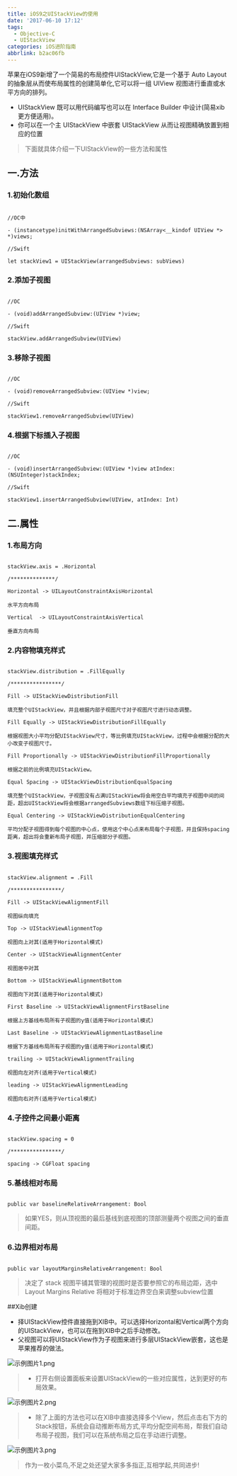 ```yaml
---
title: iOS9之UIStackView的使用
date: '2017-06-10 17:12'
tags:
  - Objective-C
  - UIStackView
categories: iOS进阶指南
abbrlink: b2ac06fb
---
```


苹果在iOS9新增了一个简易的布局控件UIStackView,它是一个基于 Auto Layout 的抽象层从而使布局属性的创建简单化,它可以将一组 UIView 视图进行垂直或水平方向的排列。

- UIStackView 既可以用代码编写也可以在 Interface Builder 中设计(简易xib更方便适用)。
- 你可以在一个主 UIStackView 中嵌套 UIStackView 从而让视图精确放置到相应的位置

<!-- more -->

> 下面就具体介绍一下UIStackView的一些方法和属性

## 一.方法

### 1.初始化数组

```objc

//OC中

- (instancetype)initWithArrangedSubviews:(NSArray<__kindof UIView *> *)views;

//Swift

let stackView1 = UIStackView(arrangedSubviews: subViews)

```

### 2.添加子视图

```objc

//OC

- (void)addArrangedSubview:(UIView *)view;

//Swift

stackView.addArrangedSubview(UIView)

```

### 3.移除子视图

```objc

//OC

- (void)removeArrangedSubview:(UIView *)view;

//Swift

stackView1.removeArrangedSubview(UIView)

```

### 4.根据下标插入子视图

```objc

//OC

- (void)insertArrangedSubview:(UIView *)view atIndex:(NSUInteger)stackIndex;

//Swift

stackView1.insertArrangedSubview(UIView, atIndex: Int)

```

## 二.属性

### 1.布局方向

```objc

stackView.axis = .Horizontal

/**************/

Horizontal -> UILayoutConstraintAxisHorizontal

水平方向布局

Vertical  -> UILayoutConstraintAxisVertical

垂直方向布局

```

### 2.内容物填充样式

```objc

stackView.distribution = .FillEqually

/****************/

Fill -> UIStackViewDistributionFill

填充整个UIStackView，并且根据内部子视图尺寸对子视图尺寸进行动态调整。

Fill Equally -> UIStackViewDistributionFillEqually

根据视图大小平均分配UIStackView尺寸，等比例填充UIStackView，过程中会根据分配的大小改变子视图尺寸。

Fill Proportionally -> UIStackViewDistributionFillProportionally

根据之前的比例填充UIStackView。

Equal Spacing -> UIStackViewDistributionEqualSpacing

填充整个UIStackView，子视图没有占满UIStackView将会用空白平均填充子视图中间的间距，超出UIStackView将会根据arrangedSubviews数组下标压缩子视图。

Equal Centering -> UIStackViewDistributionEqualCentering

平均分配子视图得到每个视图的中心点，使用这个中心点来布局每个子视图，并且保持spacing距离，超出将会重新布局子视图，并压缩部分子视图。

```

### 3.视图填充样式

```objc

stackView.alignment = .Fill

/****************/

Fill -> UIStackViewAlignmentFill

视图纵向填充

Top -> UIStackViewAlignmentTop

视图向上对其(适用于Horizontal模式)

Center -> UIStackViewAlignmentCenter

视图居中对其

Bottom -> UIStackViewAlignmentBottom

视图向下对其(适用于Horizontal模式)

First Baseline -> UIStackViewAlignmentFirstBaseline

根据上方基线布局所有子视图的y值(适用于Horizontal模式)

Last Baseline -> UIStackViewAlignmentLastBaseline

根据下方基线布局所有子视图的y值(适用于Horizontal模式)

trailing -> UIStackViewAlignmentTrailing

视图向左对齐(适用于Vertical模式)

leading -> UIStackViewAlignmentLeading

视图向右对齐(适用于Vertical模式)

```

### 4.子控件之间最小距离

```objc

stackView.spacing = 0

/****************/

spacing -> CGFloat spacing

```

### 5.基线相对布局

```objc

public var baselineRelativeArrangement: Bool

```

> 如果YES，则从顶视图的最后基线到底视图的顶部测量两个视图之间的垂直间距。

### 6.边界相对布局

```objc

public var layoutMarginsRelativeArrangement: Bool

```

> 决定了 stack 视图平铺其管理的视图时是否要参照它的布局边距，选中 Layout Margins Relative 将相对于标准边界空白来调整subview位置



##Xib创建
- 择UIStackView控件直接拖到XIB中。可以选择Horizontal和Vertical两个方向的UIStackView，也可以在拖到XIB中之后手动修改。
- 父视图可以将UIStackView作为子视图来进行多层UIStackView嵌套，这也是苹果推荐的做法。

![示例图片1.png](http://upload-images.jianshu.io/upload_images/4122543-477dcb03e40d295a.png?imageMogr2/auto-orient/strip%7CimageView2/2/w/1240)

> - 打开右侧设置面板来设置UIStackView的一些对应属性，达到更好的布局效果。

![示例图片2.png](http://upload-images.jianshu.io/upload_images/4122543-002b7b5799b9aeee.png?imageMogr2/auto-orient/strip%7CimageView2/2/w/1240)

> - 除了上面的方法也可以在XIB中直接选择多个View，然后点击右下方的Stack按钮，系统会自动推断布局方式,平均分配空间布局，帮我们自动布局子视图，我们可以在系统布局之后在手动进行调整。

![示例图片3.png](http://upload-images.jianshu.io/upload_images/4122543-304660a3ee85070d.png?imageMogr2/auto-orient/strip%7CimageView2/2/w/1240)


> 作为一枚小菜鸟,不足之处还望大家多多指正,互相学起,共同进步!
